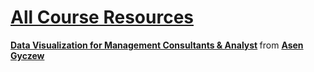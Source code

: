 # [All Course Resources](https://www.dropbox.com/sh/ih9cl2lxqbm7u1h/AACUC-sppxeg9RgE5n1xhApIa?dl=0)

<div style="margin-bottom:5px">
<strong> <a href="//www.slideshare.net/AsenGyczew/data-visualization-for-management-consultants-analyst" title="Data Visualization for Management Consultants &amp; Analyst" target="_blank">Data Visualization for Management Consultants &amp; Analyst</a> </strong> from <strong><a href="//www.slideshare.net/AsenGyczew" target="_blank">Asen Gyczew</a></strong>
</div>
